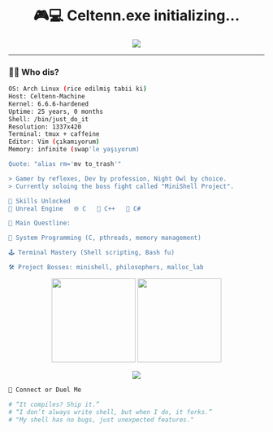 <!-- Celtenn's Gamer Dev GitHub Profile README -->

<h1 align="center">🎮💻 Celtenn.exe initializing...</h1>

<p align="center">
  <img src="https://readme-typing-svg.demolab.com?font=Fira+Code&size=22&pause=1000&color=00FFCC&center=true&vCenter=true&width=500&lines=printf(%22Hello%2C+World!%22);return+0;Game+Dev+Mode+Activated;Building+a+Shell%2C+literally" />
</p>

---

### 🧙‍♂️ Who dis?
```bash
OS: Arch Linux (rice edilmiş tabii ki)
Host: Celtenn-Machine
Kernel: 6.6.6-hardened
Uptime: 25 years, 0 months
Shell: /bin/just_do_it
Resolution: 1337x420
Terminal: tmux + caffeine
Editor: Vim (çıkamıyorum)
Memory: infinite (swap'le yaşıyorum)

Quote: "alias rm='mv to_trash'"

> Gamer by reflexes, Dev by profession, Night Owl by choice.
> Currently soloing the boss fight called "MiniShell Project".

🧠 Skills Unlocked
🧩 Unreal Engine   🌐 C   💠 C++   🔷 C#

🎯 Main Questline:

🧬 System Programming (C, pthreads, memory management)

🕹️ Terminal Mastery (Shell scripting, Bash fu)

🛠️ Project Bosses: minishell, philosophers, malloc_lab

```
<p align="center"> <img src="https://github-readme-stats.vercel.app/api?username=Celtenn&show_icons=true&theme=tokyonight&hide_border=true" height="165" /> <img src="https://github-readme-streak-stats.herokuapp.com/?user=Celtenn&theme=tokyonight&hide_border=true" height="165"/> </p>

<p align="center"> <img src="https://github-profile-trophy.vercel.app/?username=Celtenn&theme=gruvbox&no-frame=true&margin-w=5" /> </p>

```bash
🔗 Connect or Duel Me

# “It compiles? Ship it.”
# “I don’t always write shell, but when I do, it forks.”
# "My shell has no bugs, just unexpected features."
```
